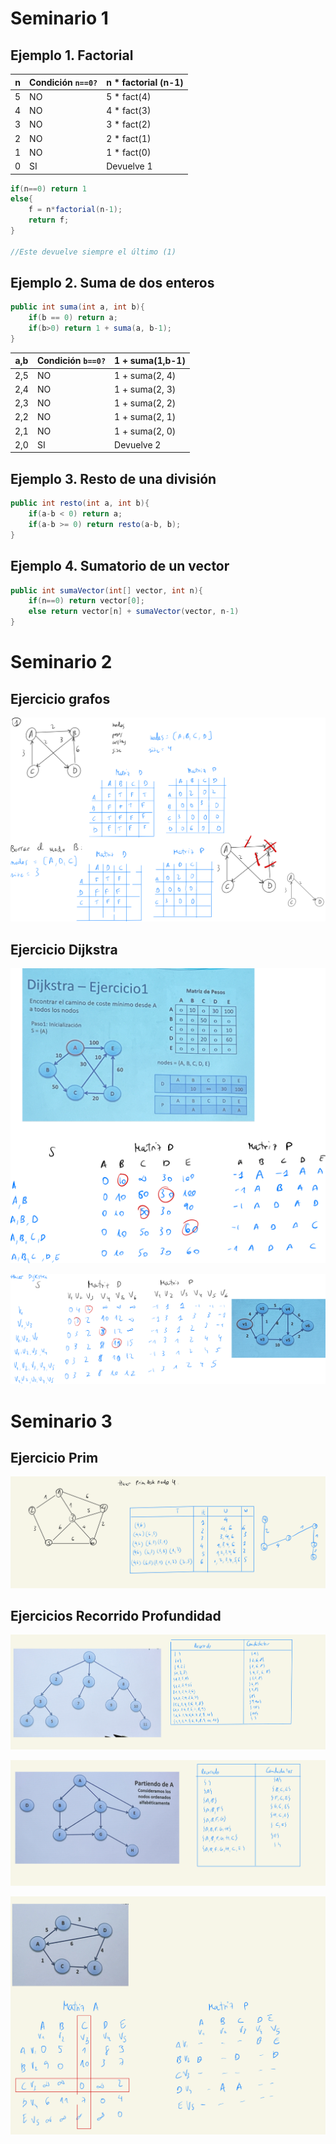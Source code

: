 # Seminario 1

## Ejemplo 1. Factorial

|n|Condición `n==0?`|n * factorial (n-1)|
|---|---|---|
|5|NO|5 * fact(4)|
|4|NO|4 * fact(3)|
|3|NO|3 * fact(2)|
|2|NO|2 * fact(1)|
|1|NO|1 * fact(0)|
|0|SI|Devuelve 1|

````java
if(n==0) return 1
else{
	f = n*factorial(n-1);
	return f;
}

//Este devuelve siempre el último (1)
`````

## Ejemplo 2. Suma de dos enteros

````java
public int suma(int a, int b){
	if(b == 0) return a;
	if(b>0) return 1 + suma(a, b-1);
}
````

|a,b|Condición `b==0?`|1 + suma(1,b-1)|
|---|---|---|
|2,5|NO|1 + suma(2, 4)|
|2,4|NO|1 + suma(2, 3)|
|2,3|NO|1 + suma(2, 2)|
|2,2|NO|1 + suma(2, 1)|
|2,1|NO|1 + suma(2, 0)|
|2,0|SI|Devuelve 2|

## Ejemplo 3. Resto de una división

````java
public int resto(int a, int b){
	if(a-b < 0) return a;
	if(a-b >= 0) return resto(a-b, b);
}
````

## Ejemplo 4. Sumatorio de un vector

````java
public int sumaVector(int[] vector, int n){
	if(n==0) return vector[0];
	else return vector[n] + sumaVector(vector, n-1)
}
````

# Seminario 2

## Ejercicio grafos

![](img/Pasted%20image%2020231006194328.png)

## Ejercicio Dijkstra

![](img/Pasted%20image%2020231006194404.png)

![](img/Pasted%20image%2020231006195200.png)

# Seminario 3

## Ejercicio Prim

![](img/Pasted%20image%2020231020193415.png)

## Ejercicios Recorrido Profundidad

![](img/Pasted%20image%2020231020194437.png)

![](img/Pasted%20image%2020231020195200.png)

![](img/Pasted%20image%2020231020200103.png)